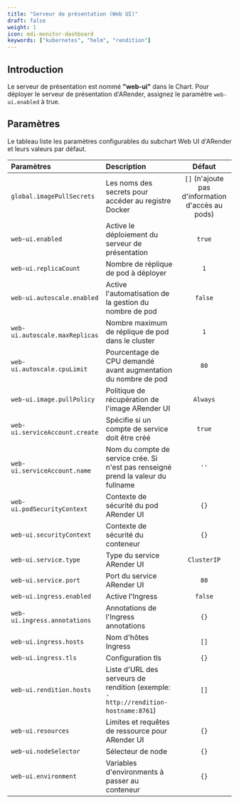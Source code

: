 ```yaml
---
title: "Serveur de présentation (Web UI)"
draft: false
weight: 1
icon: mdi-monitor-dashboard
keywords: ["kubernetes", "helm", "rendition"]
---
```


## Introduction

Le serveur de présentation est nommé **"web-ui"** dans le Chart. Pour déployer le serveur de présentation d'ARender, assignez le paramètre `web-ui.enabled` à true.

## Paramètres

Le tableau liste les paramètres configurables du subchart Web UI d'ARender et leurs valeurs par défaut.

| Paramètres                     | Description                                                                         |                      Défaut                       |
| :----------------------------- | :---------------------------------------------------------------------------------- | :-----------------------------------------------: |
| `global.imagePullSecrets`      | Les noms des secrets pour accéder au registre Docker                                | `[]` (n'ajoute pas d'information d'accès au pods) |
| `web-ui.enabled`               | Active le déploiement du serveur de présentation                                    |                      `true`                       |
| `web-ui.replicaCount`          | Nombre de réplique de pod à déployer                                                |                        `1`                        |
| `web-ui.autoscale.enabled`     | Active l'automatisation de la gestion du nombre de pod                              |                      `false`                      |
| `web-ui.autoscale.maxReplicas` | Nombre maximum de réplique de pod dans le cluster                                   |                        `1`                        |
| `web-ui.autoscale.cpuLimit`    | Pourcentage de CPU demandé avant augmentation du nombre de pod                      |                       `80`                        |
| `web-ui.image.pullPolicy`      | Politique de récupération de l'image ARender UI                                     |                     `Always`                      |
| `web-ui.serviceAccount.create` | Spécifie si un compte de service doit être créé                                     |                      `true`                       |
| `web-ui.serviceAccount.name`   | Nom du compte de service crée. Si n'est pas renseigné prend la valeur du fullname   |                       `''`                        |
| `web-ui.podSecurityContext`    | Contexte de sécurité du pod ARender UI                                              |                       `{}`                        |
| `web-ui.securityContext`       | Contexte de sécurité du conteneur                                                   |                       `{}`                        |
| `web-ui.service.type`          | Type du service ARender UI                                                          |                    `ClusterIP`                    |
| `web-ui.service.port`          | Port du service ARender UI                                                          |                       `80`                        |
| `web-ui.ingress.enabled`       | Active l'Ingress                                                                    |                      `false`                      |
| `web-ui.ingress.annotations`   | Annotations de l'Ingress annotations                                                |                       `{}`                        |
| `web-ui.ingress.hosts`         | Nom d'hôtes Ingress                                                                 |                       `[]`                        |
| `web-ui.ingress.tls`           | Configuration tls                                                                   |                       `{}`                        |
| `web-ui.rendition.hosts`       | Liste d'URL des serveurs de rendition (exemple: `- http://rendition-hostname:8761`) |                       `[]`                        |
| `web-ui.resources`             | Limites et requêtes de ressource pour ARender UI                                    |                       `{}`                        |
| `web-ui.nodeSelector`          | Sélecteur de node                                                                   |                       `{}`                        |
| `web-ui.environment`           | Variables d'environments à passer au conteneur                                      |                       `{}`                        |
